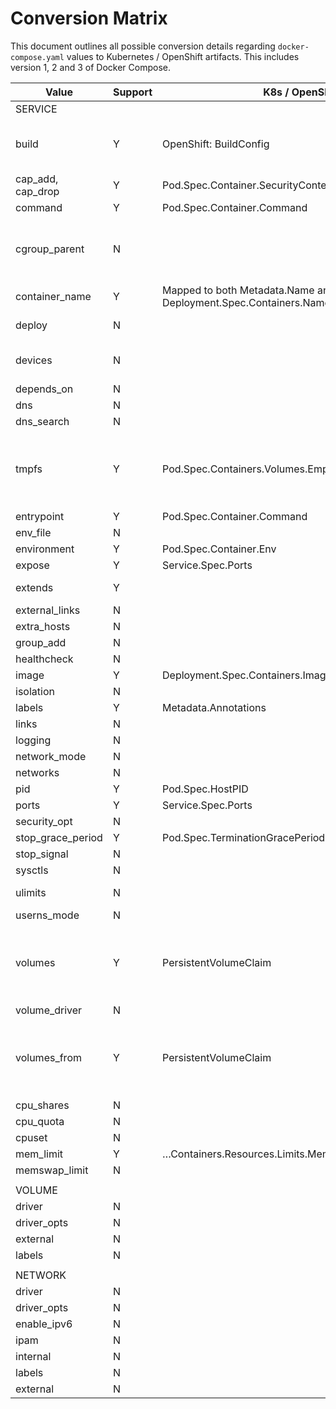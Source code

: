 # Conversion Matrix

This document outlines all possible conversion details regarding `docker-compose.yaml` values to Kubernetes / OpenShift artifacts. This includes version 1, 2 and 3 of Docker Compose.

| Value             | Support | K8s / OpenShift                                                  | Notes                                                                                                          |
|-------------------|---------|------------------------------------------------------------------|----------------------------------------------------------------------------------------------------------------|
| SERVICE           |         |                                                                  |                                                                                                                |
| build             | Y       | OpenShift: BuildConfig                                           | Converts, but local builds are not yet supported. See issue 97                                                 |
| cap_add, cap_drop | Y       | Pod.Spec.Container.SecurityContext.Capabilities.Add/Drop         |                                                                                                                |
| command           | Y       | Pod.Spec.Container.Command                                       |                                                                                                                |
| cgroup_parent     | N       |                                                                  | No compatibility with Kubernetes / OpenShift. Limited use-cases with Docker.                                   |
| container_name    | Y       | Mapped to both Metadata.Name and Deployment.Spec.Containers.Name |                                                                                                                |
| deploy            | N       |                                                                  | Upcoming support started                                                                                       |
| devices           | N       |                                                                  | Not supported within Kubernetes, see this issue                                                                |
| depends_on        | N       |                                                                  |                                                                                                                |
| dns               | N       |                                                                  |                                                                                                                |
| dns_search        | N       |                                                                  |                                                                                                                |
| tmpfs             | Y       | Pod.Spec.Containers.Volumes.EmptyDir                             | Creates emptyDirvolume with medium set to Memory & mounts given directory inside container                     |
| entrypoint        | Y       | Pod.Spec.Container.Command                                       | Same as command                                                                                                |
| env_file          | N       |                                                                  |                                                                                                                |
| environment       | Y       | Pod.Spec.Container.Env                                           |                                                                                                                |
| expose            | Y       | Service.Spec.Ports                                               |                                                                                                                |
| extends           | Y       |                                                                  | Extends by utilizing the same image supplied                                                                   |
| external_links    | N       |                                                                  |                                                                                                                |
| extra_hosts       | N       |                                                                  |                                                                                                                |
| group_add         | N       |                                                                  |                                                                                                                |
| healthcheck       | N       |                                                                  |                                                                                                                |
| image             | Y       | Deployment.Spec.Containers.Image                                 |                                                                                                                |
| isolation         | N       |                                                                  |                                                                                                                |
| labels            | Y       | Metadata.Annotations                                             |                                                                                                                |
| links             | N       |                                                                  |                                                                                                                |
| logging           | N       |                                                                  |                                                                                                                |
| network_mode      | N       |                                                                  |                                                                                                                |
| networks          | N       |                                                                  |                                                                                                                |
| pid               | Y       | Pod.Spec.HostPID                                                 |                                                                                                                |
| ports             | Y       | Service.Spec.Ports                                               |                                                                                                                |
| security_opt      | N       |                                                                  |                                                                                                                |
| stop_grace_period | Y       | Pod.Spec.TerminationGracePeriodSeconds                           |                                                                                                                |
| stop_signal       | N       |                                                                  |                                                                                                                |
| sysctls           | N       |                                                                  |                                                                                                                |
| ulimits           | N       |                                                                  | See this issue on the k8s repo                                                                                 |
| userns_mode       | N       |                                                                  |                                                                                                                |
| volumes           | Y       | PersistentVolumeClaim                                            | Creates a PersistentVolumeClaim. Can only be created if there is already a PersistentVolume within the cluster |
| volume_driver     | N       |                                                                  |                                                                                                                |
| volumes_from      | Y       | PersistentVolumeClaim                                            | Creates a PersistentVolumeClaim that is both shared by deployment and deployment config (OpenShift)            |
| cpu_shares        | N       |                                                                  |                                                                                                                |
| cpu_quota         | N       |                                                                  |                                                                                                                |
| cpuset            | N       |                                                                  |                                                                                                                |
| mem_limit         | Y       | …Containers.Resources.Limits.Memory                              |                                                                                                                |
| memswap_limit     | N       |                                                                  | Use mem_limit                                                                                                  |
|                   |         |                                                                  |                                                                                                                |
| VOLUME            |         |                                                                  |                                                                                                                |
| driver            | N       |                                                                  |                                                                                                                |
| driver_opts       | N       |                                                                  |                                                                                                                |
| external          | N       |                                                                  |                                                                                                                |
| labels            | N       |                                                                  |                                                                                                                |
|                   |         |                                                                  |                                                                                                                |
| NETWORK           |         |                                                                  |                                                                                                                |
| driver            | N       |                                                                  |                                                                                                                |
| driver_opts       | N       |                                                                  |                                                                                                                |
| enable_ipv6       | N       |                                                                  |                                                                                                                |
| ipam              | N       |                                                                  |                                                                                                                |
| internal          | N       |                                                                  |                                                                                                                |
| labels            | N       |                                                                  |                                                                                                                |
| external          | N       |                                                                  |                                                                                                                |
